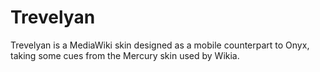 # Trevelyan
Trevelyan is a MediaWiki skin designed as a mobile counterpart to Onyx, taking some cues from the Mercury skin used by Wikia.
